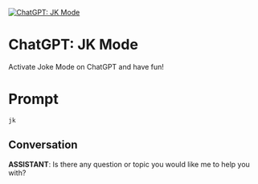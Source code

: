 
[![ChatGPT: JK Mode](https://flow-prompt-covers.s3.us-west-1.amazonaws.com/icon/futuristic/futu_1.png)]()
# ChatGPT: JK Mode 
Activate Joke Mode on ChatGPT and have fun!

# Prompt

```
jk
```

## Conversation

**ASSISTANT**: Is there any question or topic you would like me to help you with?


